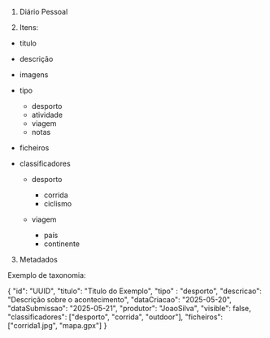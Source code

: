 1. Diário Pessoal

2. Itens:
  - titulo
  - descrição
  - imagens
  - tipo
    - desporto
    - atividade
    - viagem
    - notas

  - ficheiros
  
  - classificadores
    - desporto
        - corrida
        - ciclismo

    - viagem
        - país
        - continente


    
        
  
3. Metadados

  Exemplo de taxonomia:

  {
    "id": "UUID",
    "titulo": "Titulo do Exemplo",
    "tipo" : "desporto",
    "descricao": "Descrição sobre o acontecimento",
    "dataCriacao": "2025-05-20",
    "dataSubmissao": "2025-05-21",
    "produtor": "JoaoSilva",
    "visible": false,
    "classificadores": ["desporto", "corrida", "outdoor"],
    "ficheiros": ["corrida1.jpg", "mapa.gpx"]
  }
